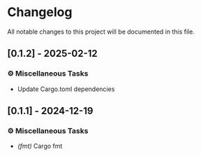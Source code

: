 # Changelog

All notable changes to this project will be documented in this file.

## [0.1.2] - 2025-02-12

### ⚙️ Miscellaneous Tasks

- Update Cargo.toml dependencies

<!-- generated by git-cliff -->
## [0.1.1] - 2024-12-19

### ⚙️ Miscellaneous Tasks

- *(fmt)* Cargo fmt

<!-- generated by git-cliff -->
